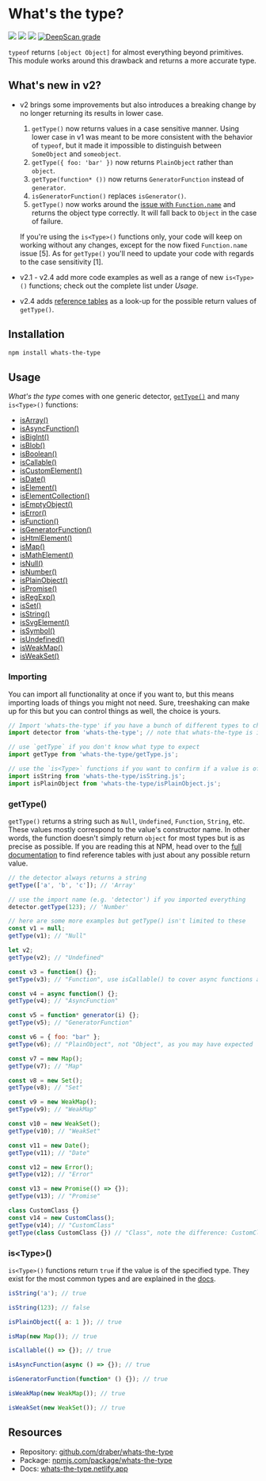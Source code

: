 # What's the type?

![](https://img.shields.io/github/license/draber/whats-the-type.svg)
![](https://img.shields.io/github/package-json/v/draber/whats-the-type.svg?)
![](https://img.shields.io/bundlephobia/min/whats-the-type.svg)
[![DeepScan grade](https://deepscan.io/api/teams/17732/projects/21075/branches/594827/badge/grade.svg)](https://deepscan.io/dashboard#view=project&tid=17732&pid=21075&bid=594827)

`typeof` returns `[object Object]` for almost everything beyond primitives. This module works around this drawback and returns a more accurate type. 

## What's new in v2?
- v2 brings some improvements but also introduces a breaking change by no longer returning its results in lower case. 

    1. `getType()` now returns values in a case sensitive manner. Using lower case in v1 was meant to be more consistent with the behavior of `typeof`, but it made it impossible to distinguish between `SomeObject` and `someobject`. 
    2. `getType({ foo: 'bar' })` now returns `PlainObject` rather than `object`. 
    3. `getType(function* ())` now returns `GeneratorFunction` instead of `generator`. 
    4. `isGeneratorFunction()` replaces `isGenerator()`.
    5. `getType()` now works around the [issue with `Function.name`](https://developer.mozilla.org/en-US/docs/Web/JavaScript/Reference/Global_Objects/Function/name#sect3) and returns the object type correctly. It will fall back to `Object` in the case of failure.

    If you're using  the `is<Type>()` functions only, your code will keep on working without any changes, except for the now fixed `Function.name` issue [5]. As for `getType()` you'll need to update your code with regards to the case sensitivity [1].

- v2.1 - v2.4 add more code examples as well as a range of new `is<Type>()` functions; check out the complete list under _Usage_.

- v2.4 adds [reference tables](//whats-the-type.netlify.app/tutorial-01.-Basics.html) as a look-up for the possible return values of `getType()`.

## Installation

```bash
npm install whats-the-type
```

## Usage
_What's the type_ comes with one generic detector, [`getType()`](https://whats-the-type.netlify.app/global.html#getType) and many `is<Type>()` functions:
- [isArray()](//whats-the-type.netlify.app/global.html#isArray)                        
- [isAsyncFunction()](//whats-the-type.netlify.app/global.html#isAsyncFunction)        
- [isBigInt()](//whats-the-type.netlify.app/global.html#isBigInt)                      
- [isBlob()](//whats-the-type.netlify.app/global.html#isBlob)                          
- [isBoolean()](//whats-the-type.netlify.app/global.html#isBoolean)                    
- [isCallable()](//whats-the-type.netlify.app/global.html#isCallable) 
- [isCustomElement()](//whats-the-type.netlify.app/global.html#isCustomElement)             
- [isDate()](//whats-the-type.netlify.app/global.html#isDate)   
- [isElement()](//whats-the-type.netlify.app/global.html#isElement)
- [isElementCollection()](//whats-the-type.netlify.app/global.html#isElementCollection)
- [isEmptyObject()](//whats-the-type.netlify.app/global.html#isEmptyObject)                       
- [isError()](//whats-the-type.netlify.app/global.html#isError)                        
- [isFunction()](//whats-the-type.netlify.app/global.html#isFunction)                 
- [isGeneratorFunction()](//whats-the-type.netlify.app/global.html#isGeneratorFunction)
- [isHtmlElement()](//whats-the-type.netlify.app/global.html#isHtmlElement)
- [isMap()](//whats-the-type.netlify.app/global.html#isMap) 
- [isMathElement()](//whats-the-type.netlify.app/global.html#isMathElement)                           
- [isNull()](//whats-the-type.netlify.app/global.html#isNull)                          
- [isNumber()](//whats-the-type.netlify.app/global.html#isNumber)                      
- [isPlainObject()](//whats-the-type.netlify.app/global.html#isPlainObject)            
- [isPromise()](//whats-the-type.netlify.app/global.html#isPromise)                    
- [isRegExp()](//whats-the-type.netlify.app/global.html#isRegExp)                      
- [isSet()](//whats-the-type.netlify.app/global.html#isSet)                            
- [isString()](//whats-the-type.netlify.app/global.html#isString)   
- [isSvgElement()](//whats-the-type.netlify.app/global.html#isSvgElement)                   
- [isSymbol()](//whats-the-type.netlify.app/global.html#isSymbol)                      
- [isUndefined()](//whats-the-type.netlify.app/global.html#isUndefined)                
- [isWeakMap()](//whats-the-type.netlify.app/global.html#isWeakMap)                    
- [isWeakSet()](//whats-the-type.netlify.app/global.html#isWeakSet) 

### Importing

You can import all functionality at once if you want to, but this means importing loads of things you might not need. Sure, treeshaking can make up for this but you can control things as well, the choice is yours.
    
```javascript
// Import 'whats-the-type' if you have a bunch of different types to check. This imports all functions at once.
import detector from 'whats-the-type'; // note that whats-the-type is implemented as ESM and not in CJS

// use `getType` if you don't know what type to expect
import getType from 'whats-the-type/getType.js';

// use the `is<Type>` functions if you want to confirm if a value is of a specific type
import isString from 'whats-the-type/isString.js';
import isPlainObject from 'whats-the-type/isPlainObject.js';
```

### getType()
`getType()` returns a string such as `Null`, `Undefined`, `Function`, `String`, etc. These values mostly correspond to the value's constructor name. In other words, the function doesn't simply return `object` for most types but is as precise as possible. If you are reading this at NPM, head over to the [full documentation](//whats-the-type.netlify.app) to find reference tables with just about any possible return value.

```javascript
// the detector always returns a string
getType(['a', 'b', 'c']); // 'Array'

// use the import name (e.g. 'detector') if you imported everything
detector.getType(123); // 'Number'

// here are some more examples but getType() isn't limited to these
const v1 = null;
getType(v1); // "Null"

let v2;
getType(v2); // "Undefined"

const v3 = function() {};
getType(v3); // "Function", use isCallable() to cover async functions and generators as well

const v4 = async function() {};
getType(v4); // "AsyncFunction"

const v5 = function* generator(i) {};
getType(v5); // "GeneratorFunction"

const v6 = { foo: "bar" };
getType(v6); // "PlainObject", not "Object", as you may have expected

const v7 = new Map();
getType(v7); // "Map"

const v8 = new Set();
getType(v8); // "Set"

const v9 = new WeakMap();
getType(v9); // "WeakMap"

const v10 = new WeakSet();
getType(v10); // "WeakSet"

const v11 = new Date();
getType(v11); // "Date"

const v12 = new Error();
getType(v12); // "Error"

const v13 = new Promise(() => {});
getType(v13); // "Promise"

class CustomClass {}
const v14 = new CustomClass();
getType(v14); // "CustomClass"
getType(class CustomClass {}) // "Class", note the difference: CustomClass has not been initiated yet
```

### is&lt;Type&gt;()
`is<Type>()` functions return `true` if the value is of the specified type. They exist for the most common types and are explained in the [docs](//whats-the-type.netlify.app).

```javascript
isString('a'); // true

isString(123); // false

isPlainObject({ a: 1 }); // true

isMap(new Map()); // true

isCallable(() => {}); // true

isAsyncFunction(async () => {}); // true

isGeneratorFunction(function* () {}); // true

isWeakMap(new WeakMap()); // true

isWeakSet(new WeakSet()); // true
```

## Resources

- Repository: [github.com/draber/whats-the-type](https://github.com/draber/whats-the-type) 
- Package: [npmjs.com/package/whats-the-type](https://npmjs.com/package/whats-the-type)
- Docs: [whats-the-type.netlify.app](https://whats-the-type.netlify.app/)
